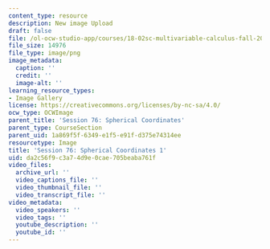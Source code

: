 ```yaml
---
content_type: resource
description: New image Upload
draft: false
file: /ol-ocw-studio-app/courses/18-02sc-multivariable-calculus-fall-2010/da2c56f9c3a74d9e0cae705beaba761f_MIT18_02SC_L26Brds_1.png
file_size: 14976
file_type: image/png
image_metadata:
  caption: ''
  credit: ''
  image-alt: ''
learning_resource_types:
- Image Gallery
license: https://creativecommons.org/licenses/by-nc-sa/4.0/
ocw_type: OCWImage
parent_title: 'Session 76: Spherical Coordinates'
parent_type: CourseSection
parent_uid: 1a869f5f-6349-e1f5-e91f-d375e74314ee
resourcetype: Image
title: 'Session 76: Spherical Coordinates 1'
uid: da2c56f9-c3a7-4d9e-0cae-705beaba761f
video_files:
  archive_url: ''
  video_captions_file: ''
  video_thumbnail_file: ''
  video_transcript_file: ''
video_metadata:
  video_speakers: ''
  video_tags: ''
  youtube_description: ''
  youtube_id: ''
---
```


